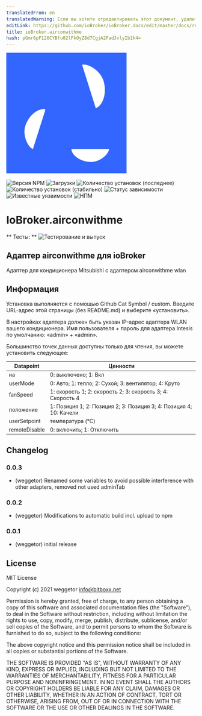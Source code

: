 ```yaml
---
translatedFrom: en
translatedWarning: Если вы хотите отредактировать этот документ, удалите поле «translationFrom», в противном случае этот документ будет снова автоматически переведен
editLink: https://github.com/ioBroker/ioBroker.docs/edit/master/docs/ru/adapterref/iobroker.airconwithme/README.md
title: ioBroker.airconwithme
hash: pGmr6pF126CYBfu02lFkOyZ8d7CgjA2FadJvlyIb1k4=
---
```

![Логотип](../../../en/adapterref/iobroker.airconwithme/admin/airconwithme.png)

![Версия NPM](http://img.shields.io/npm/v/iobroker.airconwithme.svg)
![Загрузки](https://img.shields.io/npm/dm/iobroker.airconwithme.svg)
![Количество установок (последнее)](http://iobroker.live/badges/airconwithme-installed.svg)
![Количество установок (стабильно)](http://iobroker.live/badges/airconwithme-stable.svg)
![Статус зависимости](https://img.shields.io/david/weggetor/iobroker.airconwithme.svg)
![Известные уязвимости](https://snyk.io/test/github/weggetor/ioBroker.airconwithme/badge.svg)
![НПМ](https://nodei.co/npm/iobroker.airconwithme.png?downloads=true)

# IoBroker.airconwithme
** Тесты: ** ![Тестирование и выпуск](https://github.com/weggetor/ioBroker.airconwithme/workflows/Test%20and%20Release/badge.svg)

## Адаптер airconwithme для ioBroker
Адаптер для кондиционера Mitsubishi с адаптером airconwithme wlan

## Информация
Установка выполняется с помощью Github Cat Symbol / custom. Введите URL-адрес этой страницы (без README.md) и выберите «установить».

В настройках адаптера должен быть указан IP-адрес адаптера WLAN вашего кондиционера. Имя пользователя + пароль для адаптера Intesis по умолчанию: «admin» + «admin».

Большинство точек данных доступны только для чтения, вы можете установить следующее:

| Datapoint | Ценности |
|----------|----------|
| на | 0: выключено; 1: Вкл |
| userMode | 0: Авто; 1: тепло; 2: Сухой; 3: вентилятор; 4: Круто |
| fanSpeed | 1: скорость 1; 2: скорость 2; 3: скорость 3; 4: Скорость 4 |
| положение | 1: Позиция 1; 2: Позиция 2; 3: Позиция 3; 4: Позиция 4; 10: Качели |
| userSetpoint | температура (°C) |
| remoteDisable | 0: включить; 1: Отключить |

## Changelog
### 0.0.3
* (weggetor) Renamed some variables to avoid possible interference with other adapters, removed not used adminTab

### 0.0.2
* (weggetor) Modifications to automatic build incl. upload to npm

### 0.0.1
* (weggetor) initial release

## License
MIT License

Copyright (c) 2021 weggetor <info@bitboxx.net>

Permission is hereby granted, free of charge, to any person obtaining a copy
of this software and associated documentation files (the "Software"), to deal
in the Software without restriction, including without limitation the rights
to use, copy, modify, merge, publish, distribute, sublicense, and/or sell
copies of the Software, and to permit persons to whom the Software is
furnished to do so, subject to the following conditions:

The above copyright notice and this permission notice shall be included in all
copies or substantial portions of the Software.

THE SOFTWARE IS PROVIDED "AS IS", WITHOUT WARRANTY OF ANY KIND, EXPRESS OR
IMPLIED, INCLUDING BUT NOT LIMITED TO THE WARRANTIES OF MERCHANTABILITY,
FITNESS FOR A PARTICULAR PURPOSE AND NONINFRINGEMENT. IN NO EVENT SHALL THE
AUTHORS OR COPYRIGHT HOLDERS BE LIABLE FOR ANY CLAIM, DAMAGES OR OTHER
LIABILITY, WHETHER IN AN ACTION OF CONTRACT, TORT OR OTHERWISE, ARISING FROM,
OUT OF OR IN CONNECTION WITH THE SOFTWARE OR THE USE OR OTHER DEALINGS IN THE
SOFTWARE.